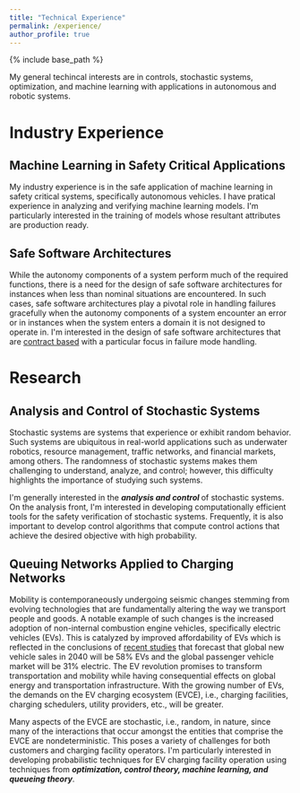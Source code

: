 ```yaml
---
title: "Technical Experience"
permalink: /experience/
author_profile: true
---
```

{% include base_path %}

My general techincal interests are in controls, stochastic systems, optimization, and machine learning with applications in autonomous and robotic systems.

# Industry Experience
## Machine Learning in Safety Critical Applications
My industry experience is in the safe application of machine learning in safety critical systems, specifically autonomous vehicles. I have pratical experience in analyzing and verifying machine learning models. I'm particularly interested in the training of models whose resultant attributes are production ready.

## Safe Software Architectures
While the autonomy components of a system perform much of the required functions, there is a need for the design of safe software architectures for instances when less than nominal situations are encountered. In such cases, safe software architectures play a pivotal role in handling failures gracefully when the autonomy components of a system encounter an error or in instances when the system enters a domain it is not designed to operate in. I'm interested in the design of safe software architectures that are [contract based](https://en.wikipedia.org/wiki/Design_by_contract) with a particular focus in failure mode handling.

# Research 
## Analysis and Control of Stochastic Systems
 <!-- <img src="/images/projects/cs7643.png" alt="cs7643" class="image"> -->
Stochastic systems are systems that experience or exhibit random behavior. Such systems are ubiquitous in real-world applications such as underwater robotics, resource management, traffic networks, and financial markets, among others. The randomness of stochastic systems makes them challenging to understand, analyze, and control; however, this difficulty highlights the importance of studying such systems.

I'm generally interested in the <strong> <i> analysis and control </i></strong> of stochastic systems. On the analysis front, I'm interested in developing computationally efficient tools for the safety verification of stochastic systems. Frequently, it is also important to develop control algorithms that compute control actions that achieve the desired objective with high probability. 

## Queuing Networks Applied to Charging Networks 
Mobility is contemporaneously undergoing seismic changes stemming from evolving technologies that are fundamentally altering the way we transport people and goods. A notable example of such changes is the increased adoption of non-internal combustion engine vehicles, specifically electric vehicles (EVs). This is catalyzed by improved affordability of EVs which is reflected in the conclusions of [recent studies](https://about.bnef.com/electric-vehicle-outlook/) that forecast that global new vehicle sales in 2040 will be 58% EVs and the global passenger vehicle market will be 31% electric. The EV revolution promises to transform transportation and mobility while having consequential effects on global energy and transportation infrastructure. With the growing number of EVs, the demands on the  EV charging ecosystem (EVCE), i.e., charging facilities, charging schedulers, utility providers, etc., will be greater.

Many aspects of the EVCE are stochastic, i.e., random, in nature, since many of the interactions that occur amongst the entities that comprise the EVCE are nondeterministic. This poses a variety of challenges for both customers and charging facility operators. I'm particularly interested in developing probabilistic techniques for EV charging facility operation using techniques from <strong> <i> optimization, control theory, machine learning, and queueing theory</i></strong>.


